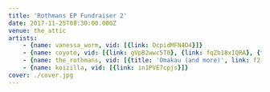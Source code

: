 ```yaml
---
title: 'Rothmans EP Fundraiser 2'
date: 2017-11-25T08:30:00.000Z
venue: the_attic
artists:
    - {name: vanessa_worm, vid: [{link: OcpidMFN4O4}]}
    - {name: coyote, vid: [{link: gVpB2wwc5T0}, {link: fqZb18xIQRA}, {title: 'Catatonic Death Trance', link: YrqEqad0MX0}]}
    - {name: the_rothmans, vid: [{title: 'Omakau (and more)', link: f2ijy3nndYU}, {title: Holstenval, link: '-kugRmSvnYs'}, {title: 'New song and Fuck Roaches', link: oWxx9xSW-z0}, {link: l2manVXSE80}]}
    - {name: koizilla, vid: [{link: in1PVE7cpjs}]}
cover: ./cover.jpg
---
```

